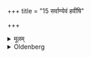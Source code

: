 +++
title = "15 सर्वाण्येवं हवींषि"

+++

<details><summary>मूलम्</summary>

सर्वाण्येवं हवींषि १५
</details>

<details><summary>Oldenberg</summary>

15. Thus all kinds of Havis (are prepared).
</details>
